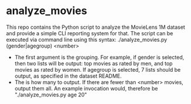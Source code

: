 analyze_movies
==============

This repo contains the Python script to analyze the MovieLens 1M dataset and provide a simple CLI reporting system for that. The script can be executed via command line using this syntax: ./analyze_movies.py (gender|agegroup) &lt;number&gt;
* The first argument is the grouping. For example, if gender is selected, then two lists will be output: top movies as rated by men, and top movies as rated by women. If agegroup is selected, 7 lists should be output, as specified in the dataset README.
* The <number> is how many to output. If there are fewer than &lt;number&gt; movies, output them all.
An example invocation would, therefore be "./analyze_movies.py age 20"
